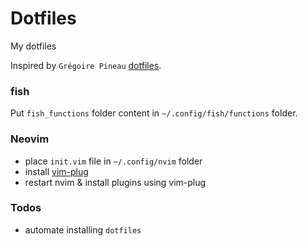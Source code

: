 # Dotfiles

My dotfiles

Inspired by `Grégoire Pineau` [dotfiles](https://github.com/lyrixx/dotfiles).

### fish
Put `fish_functions` folder content in `~/.config/fish/functions` folder.

### Neovim
 - place `init.vim` file in `~/.config/nvim` folder
 - install [vim-plug](https://github.com/junegunn/vim-plug?tab=readme-ov-file#neovim)
 - restart nvim & install plugins using vim-plug

### Todos
  - automate installing `dotfiles`

